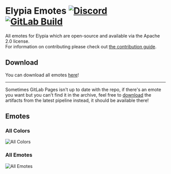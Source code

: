 # Elypia Emotes [![Discord][discord-members]][discord] [![GitLab Build][gitlab-build]][gitlab]
All emotes for Elypia which are open-source and available via the Apache 2.0 license.  
For information on contributing please check out [the contribution guide](CONTRIBUTING.md). 

## Download
You can download all emotes [here][download]!  

---

Sometimes GitLab Pages isn't up to date with the repo, if there's an emote you want but you can't find it in the archive, feel free to [download][download-latest-pipeline] the artifacts from the latest pipeline instead, it should be available there!

## Emotes
### All Colors
![All Colors][colors]

### All Emotes
![All Emotes][emotes]

[discord]: https://discord.gg/hprGMaM "Discord Invite"
[discord-members]: https://discordapp.com/api/guilds/184657525990359041/widget.png "Discord Shield"
[gitlab]: https://gitlab.com/Elypia/elypia-emotes/commits/master "Repository on GitLab"
[gitlab-build]: https://gitlab.com/Elypia/elypia-emotes/badges/master/pipeline.svg "GitLab Build Shield"
[download-latest-pipeline]: https://gitlab.com/Elypia/elypia-emotes/-/jobs/artifacts/master/download?job=pages "Download Latest Pipeline"
[download]: https://elypia.gitlab.io/elypia-emotes/emotes.zip "All Emotes Packaged"
[colors]: https://elypia.gitlab.io/elypia-emotes/colors.png "All Colors"
[emotes]: https://elypia.gitlab.io/elypia-emotes/emotes.png "All Unique Emotes"